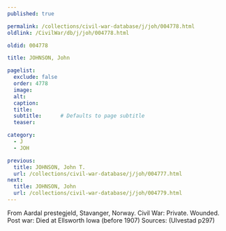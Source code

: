 ```yaml
---
published: true

permalink: /collections/civil-war-database/j/joh/004778.html
oldlink: /CivilWar/db/j/joh/004778.html

oldid: 004778

title: JOHNSON, John

pagelist:
  exclude: false
  order: 4778
  image: 
  alt:
  caption:
  title:
  subtitle:      # Defaults to page subtitle
  teaser:

category: 
  - J 
  - JOH

previous:
  title: JOHNSON, John T.
  url: /collections/civil-war-database/j/joh/004777.html  
next:
  title: JOHNSON, John
  url: /collections/civil-war-database/j/joh/004779.html   
---
```

From Aardal prestegjeld, Stavanger, Norway. Civil War: Private. Wounded. Post war: Died at Ellsworth Iowa (before 1907) Sources: (Ulvestad p297)